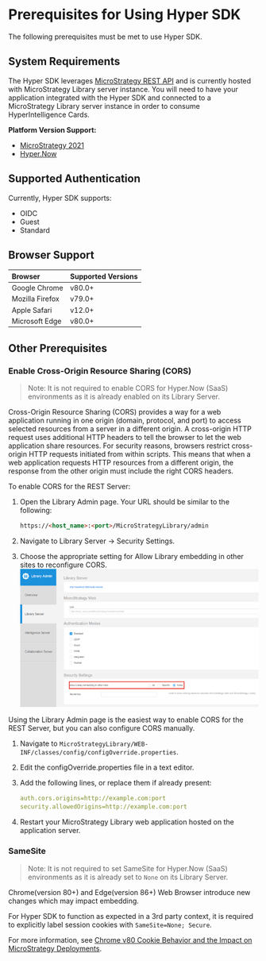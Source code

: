# Prerequisites for Using Hyper SDK

The following prerequisites must be met to use Hyper SDK.

## System Requirements

The Hyper SDK leverages [MicroStrategy REST API](https://lw.microstrategy.com/msdz/MSDL/GARelease_Current/docs/projects/RESTSDK/Content/topics/REST_API/REST_API.htm) and is currently hosted with MicroStrategy Library server instance. You will need to have your application integrated with the Hyper SDK and connected to a MicroStrategy Library server instance in order to consume HyperIntelligence Cards.

**Platform Version Support:**

- [MicroStrategy 2021](https://community.microstrategy.com/s/products)
- [Hyper.Now](https://www.microstrategy.com/en/hyperintelligence)

## Supported Authentication

Currently, Hyper SDK supports:

- OIDC
- Guest
- Standard

## Browser Support

| **Browser**     | **Supported Versions** |
| :-------------- | :--------------------- |
| Google Chrome   | v80.0+                 |
| Mozilla Firefox | v79.0+                 |
| Apple Safari    | v12.0+                 |
| Microsoft Edge  | v80.0+                 |

## Other Prerequisites

### Enable Cross-Origin Resource Sharing (CORS)

> Note: It is not required to enable CORS for Hyper.Now (SaaS)
> environments as it is already enabled on its Library Server.

Cross-Origin Resource Sharing (CORS) provides a way for a web application running in one origin (domain, protocol, and port) to access selected resources from a server in a different origin. A cross-origin HTTP request uses additional HTTP headers to tell the browser to let the web application share resources. For security reasons, browsers restrict cross-origin HTTP requests initiated from within scripts. This means that when a web application requests HTTP resources from a different origin, the response from the other origin must include the right CORS headers.

To enable CORS for the REST Server:

1. Open the Library Admin page. Your URL should be similar to the following:

    ```html
    https://<host_name>:<port>/MicroStrategyLibrary/admin
    ```

2. Navigate to Library Server -> Security Settings.
3. Choose the appropriate setting for Allow Library embedding in other sites to reconfigure CORS.
![picture 1](img/CORS_config.png)

Using the Library Admin page is the easiest way to enable CORS for the REST Server, but you can also configure CORS manually.

1. Navigate to `MicroStrategyLibrary/WEB-INF/classes/config/configOverride.properties`.
2. Edit the configOverride.properties file in a text editor.
3. Add the following lines, or replace them if already present:

    ```yaml
    auth.cors.origins=http://example.com:port
    security.allowedOrigins=http://example.com:port
    ```

4. Restart your MicroStrategy Library web application hosted on the application server.

### SameSite

> Note: It is not required to set SameSite for Hyper.Now (SaaS)
> environments as it is already set to `None` on its Library Server.

Chrome(version 80+) and Edge(version 86+) Web Browser introduce new changes which may impact embedding.

For Hyper SDK to function as expected in a 3rd party context, it is required to explicitly label session cookies with `SameSite=None; Secure`.

For more information, see [Chrome v80 Cookie Behavior and the Impact on MicroStrategy Deployments](https://community.microstrategy.com/s/article/Chrome-v80-Cookie-Behavior-and-the-impact-on-MicroStrategy-Deployments?language=en_US).
